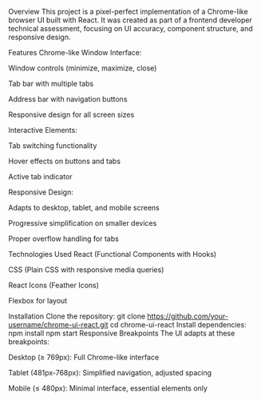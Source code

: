 Overview
This project is a pixel-perfect implementation of a Chrome-like browser UI built with React. It was created as part of a frontend developer technical assessment, focusing on UI accuracy, component structure, and responsive design.

Features
Chrome-like Window Interface:

Window controls (minimize, maximize, close)

Tab bar with multiple tabs

Address bar with navigation buttons

Responsive design for all screen sizes

Interactive Elements:

Tab switching functionality

Hover effects on buttons and tabs

Active tab indicator

Responsive Design:

Adapts to desktop, tablet, and mobile screens

Progressive simplification on smaller devices

Proper overflow handling for tabs

Technologies Used
React (Functional Components with Hooks)

CSS (Plain CSS with responsive media queries)

React Icons (Feather Icons)

Flexbox for layout

Installation
Clone the repository:
git clone https://github.com/your-username/chrome-ui-react.git
cd chrome-ui-react
Install dependencies: npm install
npm start
Responsive Breakpoints
The UI adapts at these breakpoints:

Desktop (≥ 769px): Full Chrome-like interface

Tablet (481px-768px): Simplified navigation, adjusted spacing

Mobile (≤ 480px): Minimal interface, essential elements only
